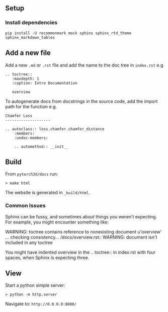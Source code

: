 
## Setup

### Install dependencies

```
pip install -U recommonmark mock sphinx sphinx_rtd_theme sphinx_markdown_tables
```


## Add a new file

Add a new `.md` or `.rst` file and add the name to the doc tree in `index.rst` e.g

```
.. toctree::
   :maxdepth: 1
   :caption: Intro Documentation

   overview
```

To autogenerate docs from docstrings in the source code, add the import path for the function e.g.

```
Chamfer Loss
--------------------

.. autoclass:: loss.chamfer.chamfer_distance
    :members:
    :undoc-members:

    .. automethod:: __init__

````

## Build

From `pytorch3d/docs` run:

```
> make html
```

The website is generated in `_build/html`.

### Common Issues

Sphinx can be fussy, and sometimes about things you weren’t expecting. For example, you might encounter something like:

WARNING: toctree contains reference to nonexisting document u'overview'
...
checking consistency...
<pytorch3d>/docs/overview.rst::
WARNING: document isn't included in any toctree

You might have indented overview in the .. toctree:: in index.rst with four spaces, when Sphinx is expecting three.


## View

Start a python simple server:

```
> python -m http.server
```

Navigate to: `http://0.0.0.0:8000/`
